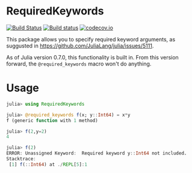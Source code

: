 # RequiredKeywords

[![Build Status](https://travis-ci.org/adamslc/RequiredKeywords.jl.svg?branch=master)](https://travis-ci.org/adamslc/RequiredKeywords.jl)
[![Build status](https://ci.appveyor.com/api/projects/status/b8qbm03hh9knhvxb?svg=true)](https://ci.appveyor.com/project/adamslc/requiredkeywords-jl)
[![codecov.io](http://codecov.io/github/adamslc/RequiredKeywords.jl/coverage.svg?branch=master)](http://codecov.io/github/adamslc/RequiredKeywords.jl?branch=master)

This package allows you to specify required keyword arguments, as suggusted in https://github.com/JuliaLang/julia/issues/5111.

As of Julia version 0.7.0, this functionality is built in. From this version forward, the `@required_keywords` macro won't do anything.

# Usage
```julia
julia> using RequiredKeywords

julia> @required_keywords f(x; y::Int64) = x*y
f (generic function with 1 method)

julia> f(2,y=2)
4

julia> f(2)
ERROR: Unassigned Keyword:  Required keyword y::Int64 not included.
Stacktrace:
 [1] f(::Int64) at ./REPL[5]:1
```
